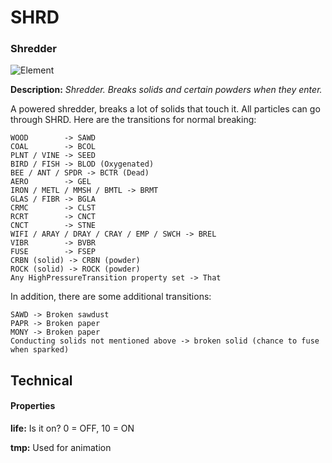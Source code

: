 # SHRD
### Shredder

![Element](https://i.imgur.com/V7PVreM.gif)

**Description:**  *Shredder. Breaks solids and certain powders when they enter.*

A powered shredder, breaks a lot of solids that touch it. All particles can go through SHRD. Here are the transitions for normal breaking:

```
WOOD        -> SAWD
COAL        -> BCOL
PLNT / VINE -> SEED
BIRD / FISH -> BLOD (Oxygenated)
BEE / ANT / SPDR -> BCTR (Dead)
AERO        -> GEL
IRON / METL / MMSH / BMTL -> BRMT
GLAS / FIBR -> BGLA
CRMC        -> CLST
RCRT        -> CNCT
CNCT        -> STNE
WIFI / ARAY / DRAY / CRAY / EMP / SWCH -> BREL
VIBR        -> BVBR
FUSE        -> FSEP
CRBN (solid) -> CRBN (powder)
ROCK (solid) -> ROCK (powder)
Any HighPressureTransition property set -> That
```

In addition, there are some additional transitions:
```
SAWD -> Broken sawdust
PAPR -> Broken paper
MONY -> Broken paper
Conducting solids not mentioned above -> broken solid (chance to fuse when sparked)
```

## Technical
#### Properties
**life:** Is it on? 0 = OFF, 10 = ON

**tmp:** Used for animation
